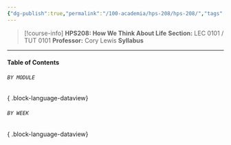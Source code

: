 ```yaml
---
{"dg-publish":true,"permalink":"/100-academia/hps-208/hps-208/","tags":["university","cs","course-page"],"created":"2024-06-22T16:06:31.247-07:00","updated":"2024-07-28T16:25:28.167-07:00"}
---
```


> [!course-info] **HPS208: How We Think About Life**
> **Section:** LEC 0101 / TUT 0101
> **Professor:** Cory Lewis
> **Syllabus**

---
#### Table of Contents
###### `BY MODULE`


{ .block-language-dataview}
###### `BY WEEK`

{ .block-language-dataview}

